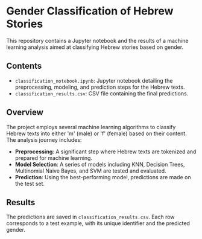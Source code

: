 
# Gender Classification of Hebrew Stories

This repository contains a Jupyter notebook and the results of a machine learning analysis aimed at classifying Hebrew stories based on gender.

## Contents

- `classification_notebook.ipynb`: Jupyter notebook detailing the preprocessing, modeling, and prediction steps for the Hebrew texts.
- `classification_results.csv`: CSV file containing the final predictions.

## Overview

The project employs several machine learning algorithms to classify Hebrew texts into either 'm' (male) or 'f' (female) based on their content. The analysis journey includes:

- **Preprocessing**: A significant step where Hebrew texts are tokenized and prepared for machine learning.
- **Model Selection**: A series of models including KNN, Decision Trees, Multinomial Naive Bayes, and SVM are tested and evaluated.
- **Prediction**: Using the best-performing model, predictions are made on the test set.


## Results

The predictions are saved in `classification_results.csv`. Each row corresponds to a test example, with its unique identifier and the predicted gender.
